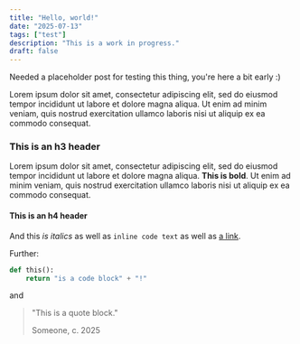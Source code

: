 ```yaml
---
title: "Hello, world!"
date: "2025-07-13"
tags: ["test"]
description: "This is a work in progress."
draft: false
---
```


Needed a placeholder post for testing this thing, you're here a bit early :)

Lorem ipsum dolor sit amet, consectetur adipiscing elit, sed do eiusmod tempor incididunt ut labore et dolore magna aliqua. Ut enim ad minim veniam, quis nostrud exercitation ullamco laboris nisi ut aliquip ex ea commodo consequat.

### This is an h3 header

Lorem ipsum dolor sit amet, consectetur adipiscing elit, sed do eiusmod tempor incididunt ut labore et dolore magna aliqua. **This is bold**. Ut enim ad minim veniam, quis nostrud exercitation ullamco laboris nisi ut aliquip ex ea commodo consequat.

#### This is an h4 header

And this _is italics_ as well as `inline code text` as well as [a link](/).

Further:

```python
def this():
    return "is a code block" + "!"
```

and

> "This is a quote block."
>
> Someone, c. 2025
